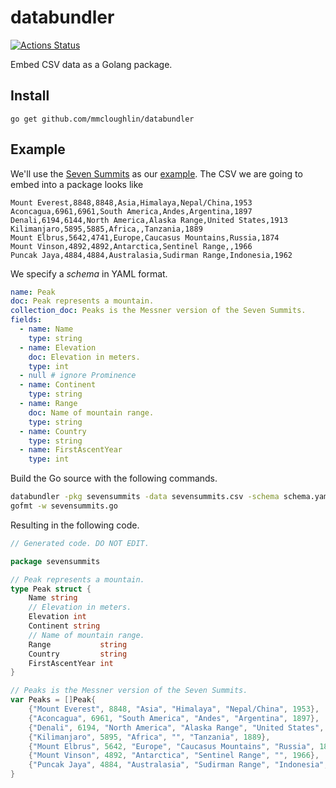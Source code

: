 # databundler

[![Actions Status](https://github.com/dworznik/databundler/workflows/Go/badge.svg)](https://github.com/dworznik/databundler/actions   )

Embed CSV data as a Golang package.

## Install

```
go get github.com/mmcloughlin/databundler
```

## Example

We'll use the [Seven Summits](https://en.wikipedia.org/wiki/Seven_Summits) as
our [example](example). The CSV we are going to embed into a package looks like

```
Mount Everest,8848,8848,Asia,Himalaya,Nepal/China,1953
Aconcagua,6961,6961,South America,Andes,Argentina,1897
Denali,6194,6144,North America,Alaska Range,United States,1913
Kilimanjaro,5895,5885,Africa,,Tanzania,1889
Mount Elbrus,5642,4741,Europe,Caucasus Mountains,Russia,1874
Mount Vinson,4892,4892,Antarctica,Sentinel Range,,1966
Puncak Jaya,4884,4884,Australasia,Sudirman Range,Indonesia,1962
```

We specify a *schema* in YAML format.

```yaml
name: Peak
doc: Peak represents a mountain.
collection_doc: Peaks is the Messner version of the Seven Summits.
fields:
  - name: Name
    type: string
  - name: Elevation
    doc: Elevation in meters.
    type: int
  - null # ignore Prominence
  - name: Continent
    type: string
  - name: Range
    doc: Name of mountain range.
    type: string
  - name: Country
    type: string
  - name: FirstAscentYear
    type: int
```

Build the Go source with the following commands.

```sh
databundler -pkg sevensummits -data sevensummits.csv -schema schema.yaml -output sevensummits.go
gofmt -w sevensummits.go
```

Resulting in the following code.

```go
// Generated code. DO NOT EDIT.

package sevensummits

// Peak represents a mountain.
type Peak struct {
	Name string
	// Elevation in meters.
	Elevation int
	Continent string
	// Name of mountain range.
	Range           string
	Country         string
	FirstAscentYear int
}

// Peaks is the Messner version of the Seven Summits.
var Peaks = []Peak{
	{"Mount Everest", 8848, "Asia", "Himalaya", "Nepal/China", 1953},
	{"Aconcagua", 6961, "South America", "Andes", "Argentina", 1897},
	{"Denali", 6194, "North America", "Alaska Range", "United States", 1913},
	{"Kilimanjaro", 5895, "Africa", "", "Tanzania", 1889},
	{"Mount Elbrus", 5642, "Europe", "Caucasus Mountains", "Russia", 1874},
	{"Mount Vinson", 4892, "Antarctica", "Sentinel Range", "", 1966},
	{"Puncak Jaya", 4884, "Australasia", "Sudirman Range", "Indonesia", 1962},
}
```